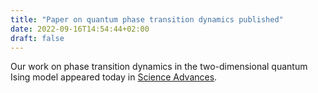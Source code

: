 ```yaml
---
title: "Paper on quantum phase transition dynamics published"
date: 2022-09-16T14:54:44+02:00
draft: false
---
```

Our work on phase transition dynamics in the two-dimensional quantum Ising model appeared today in [Science Advances](https://www.science.org/doi/10.1126/sciadv.abl6850).
